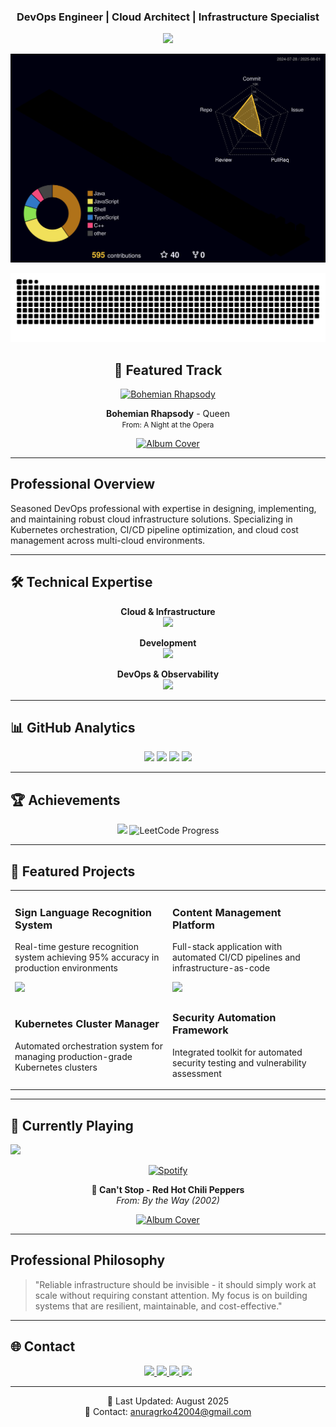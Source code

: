 <div align="center">

### DevOps Engineer | Cloud Architect | Infrastructure Specialist

<img src="https://capsule-render.vercel.app/api?type=waving&color=gradient&customColorList=6,11,20&height=200&section=header&text=Anurag%20Kumar&fontSize=80&fontColor=fff&animation=twinkling&fontAlignY=32&desc=Building%20Scalable%20Cloud%20Infrastructure%20%F0%9F%9A%80&descAlignY=51&descAlign=50"/>

[![3D Contribution Graph](https://github.com/Anurag-xo/Anurag-xo/blob/main/profile-3d-contrib/profile-night-rainbow.svg)](https://github.com/Anurag-xo)

<!-- Snake Graph -->
<picture>
  <source media="(prefers-color-scheme: dark)" srcset="./github-contribution-snake-dark.svg" />
  <source media="(prefers-color-scheme: light)" srcset="./github-contribution-snake.svg" />
  <img alt="github contribution snake animation" src="./github-contribution-snake.svg" />
</picture>

## 🎵 Featured Track

[![Bohemian Rhapsody](https://img.shields.io/badge/Queen-Bohemian_Rhapsody-1ED760?style=flat-square&logo=spotify&logoColor=white)](https://open.spotify.com/track/7tFiyTwD0nx5a1eklYtX2J)

**Bohemian Rhapsody** - Queen  
<small>From: A Night at the Opera</small>

<a href="https://open.spotify.com/track/7tFiyTwD0nx5a1eklYtX2J">
  <img src="https://i.scdn.co/image/ab67616d00001e0296d2857a9b4e8a6f0ca7c0b1" width="150" alt="Album Cover">
</a>

</div>

---

## Professional Overview

Seasoned DevOps professional with expertise in designing, implementing, and maintaining robust cloud infrastructure solutions. Specializing in Kubernetes orchestration, CI/CD pipeline optimization, and cloud cost management across multi-cloud environments.

---

## 🛠️ Technical Expertise

<div align="center">

**Cloud & Infrastructure**  
<img src="https://skillicons.dev/icons?i=aws,gcp,azure,kubernetes,docker,terraform,ansible,linux&theme=dark&perline=8" />

**Development**  
<img src="https://skillicons.dev/icons?i=python,nodejs,typescript,cpp,go,rust,fastapi,django&theme=dark&perline=8" />

**DevOps & Observability**  
<img src="https://skillicons.dev/icons?i=githubactions,jenkins,argocd,prometheus,grafana,redis,postgres,supabase&theme=dark&perline=8" />

</div>

---

## 📊 GitHub Analytics

<div align="center">
<img width="48%" src="https://github-readme-stats.vercel.app/api?username=Anurag-xo&show_icons=true&theme=radical&hide_border=true&count_private=true&include_all_commits=true&custom_title=Development+Activity" /> 
<img width="48%" src="https://github-readme-streak-stats.herokuapp.com?user=Anurag-xo&theme=radical&hide_border=true&date_format=M%20j%5B%2C%20Y%5D&fire=FF6B35&ring=FF6B35" />
<img width="48%" src="https://github-readme-stats.vercel.app/api/top-langs/?username=Anurag-xo&layout=compact&theme=radical&hide_border=true&langs_count=8&hide=html,css&custom_title=Languages+Used" /> 
<img width="48%" src="https://github-readme-activity-graph.vercel.app/graph?username=Anurag-xo&theme=redical&hide_border=true&custom_title=Contribution+Timeline" />
</div>

---

## 🏆 Achievements

<div align="center">
<img src="https://github-profile-trophy.vercel.app/?username=Anurag-xo&theme=radical&column=4&margin-w=15&no-bg=true" />
<img src="https://leetcard.jacoblin.cool/Anurag8081?theme=dark&font=Fira+Code&ext=contest&width=500" alt="LeetCode Progress" />
</div>

---

## 🚀 Featured Projects

<table> 
<tr> 
<td width="50%"> 
<h3>Sign Language Recognition System</h3> 
<p>Real-time gesture recognition system achieving 95% accuracy in production environments</p> 
<a href="https://github.com/Anurag-xo/sign-language-detection"> 
<img src="https://github-readme-stats.vercel.app/api/pin/?username=Anurag-xo&repo=sign-language-detection&theme=radical" /> 
</a> 
</td> 
<td width="50%"> 
<h3>Content Management Platform</h3> 
<p>Full-stack application with automated CI/CD pipelines and infrastructure-as-code</p> 
<a href="https://github.com/Anurag-xo/Blog-web"> 
<img src="https://github-readme-stats.vercel.app/api/pin/?username=Anurag-xo&repo=Blog-web&theme=radical" /> 
</a> 
</td> 
</tr> 
<tr> 
<td width="50%"> 
<h3>Kubernetes Cluster Manager</h3> 
<p>Automated orchestration system for managing production-grade Kubernetes clusters</p> 
</td> 
<td width="50%"> 
<h3>Security Automation Framework</h3> 
<p>Integrated toolkit for automated security testing and vulnerability assessment</p> 
</td> 
</tr> 
</table>

---

## 🎵 Currently Playing

<img src="https://user-images.githubusercontent.com/73097560/115834477-dbab4500-a447-11eb-908a-139a6edaec5c.gif">

<p align="middle">
   <a href="https://open.spotify.com/track/3ZOEytgrvLwQaqXreDs2Jx" target="_blank" rel="noopener noreferrer">
     <picture>
       <source media="(prefers-color-scheme: light)" srcset="https://custom-icon-badges.demolab.com/badge/Spotify-1ED760?style=for-the-badge&logo=spotify&logoColor=white">
       <source media="(prefers-color-scheme: dark)" srcset="https://custom-icon-badges.demolab.com/badge/Spotify-1ED760?style=for-the-badge&logo=spotify&logoColor=white">
       <img src="https://custom-icon-badges.demolab.com/badge/Spotify-1ED760?style=for-the-badge&logo=spotify&logoColor=white" alt="Spotify"/>
     </picture>
   </a>
</p>

<div align="center">
  
**🎵 Can't Stop - Red Hot Chili Peppers**  
*From: By the Way (2002)*  

[![Album Cover](https://i.scdn.co/image/ab67616d00001e02ce4a4c5d7b4911a9aba1e8e3)](https://open.spotify.com/track/3ZOEytgrvLwQaqXreDs2Jx)

</div>

---

## Professional Philosophy

> "Reliable infrastructure should be invisible - it should simply work at scale without requiring constant attention. My focus is on building systems that are resilient, maintainable, and cost-effective."

---

## 🌐 Contact

<div align="center">
<a href="https://www.linkedin.com/in/anurag-kumar-b1a790249/">
<img src="https://img.shields.io/badge/LinkedIn-0077B5?style=for-the-badge&logo=linkedin&logoColor=white" />
</a>
<a href="https://twitter.com/anuragxo1221">
<img src="https://img.shields.io/badge/Twitter-1DA1F2?style=for-the-badge&logo=twitter&logoColor=white" />
</a>
<a href="mailto:anuragrko42004@gmail.com">
<img src="https://img.shields.io/badge/Email-D14836?style=for-the-badge&logo=gmail&logoColor=white" />
</a>
<a href="https://notrlyanurag.duckdns.org">
<img src="https://img.shields.io/badge/Portfolio-FF5722?style=for-the-badge&logo=firefox&logoColor=white" />
</a>
</div>

---

<div align="center">
  
📅 Last Updated: August 2025  
📧 Contact: [anuragrko42004@gmail.com](mailto:anuragrko42004@gmail.com)

</div>
